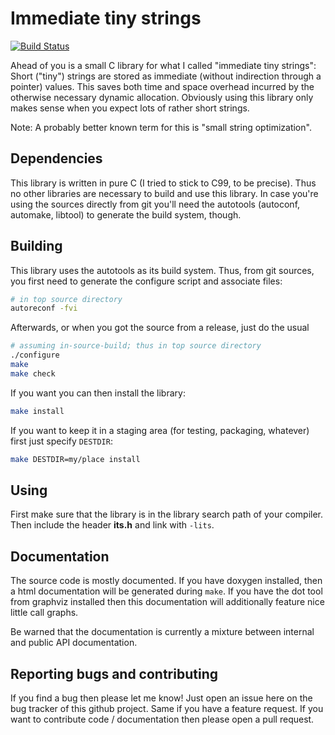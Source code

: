 # Immediate tiny strings

[![Build Status](https://travis-ci.org/musteresel/immediate-tiny-strings.svg?branch=master)](https://travis-ci.org/musteresel/immediate-tiny-strings)

Ahead of you is a small C library for what I called "immediate tiny
strings": Short ("tiny") strings are stored as immediate (without
indirection through a pointer) values.  This saves both time and space
overhead incurred by the otherwise necessary dynamic allocation.
Obviously using this library only makes sense when you expect lots of
rather short strings.

Note: A probably better known term for this is "small string
optimization".


## Dependencies

This library is written in pure C (I tried to stick to C99, to be
precise).  Thus no other libraries are necessary to build and use this
library.  In case you're using the sources directly from git you'll
need the autotools (autoconf, automake, libtool) to generate the build
system, though.


## Building

This library uses the autotools as its build system. Thus, from git
sources, you first need to generate the configure script and associate
files:


``` bash
# in top source directory
autoreconf -fvi
```

Afterwards, or when you got the source from a release, just do the usual

``` bash
# assuming in-source-build; thus in top source directory
./configure
make
make check
```

If you want you can then install the library:

``` bash
make install
```

If you want to keep it in a staging area (for testing, packaging,
whatever) first just specify `DESTDIR`:

``` bash
make DESTDIR=my/place install
```


## Using

First make sure that the library is in the library search path of your
compiler. Then include the header **its.h** and link with `-lits`.


## Documentation

The source code is mostly documented. If you have doxygen installed,
then a html documentation will be generated during `make`. If you have
the dot tool from graphviz installed then this documentation will
additionally feature nice little call graphs.

Be warned that the documentation is currently a mixture between
internal and public API documentation.


## Reporting bugs and contributing

If you find a bug then please let me know! Just open an issue here on
the bug tracker of this github project.  Same if you have a feature
request.  If you want to contribute code / documentation then please
open a pull request.
